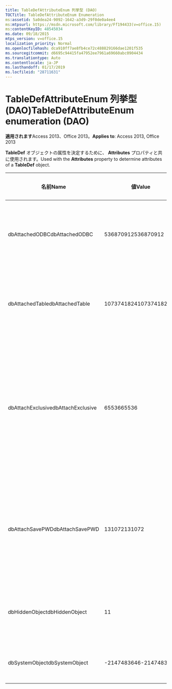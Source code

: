 ```yaml
---
title: TableDefAttributeEnum 列挙型 (DAO)
TOCTitle: TableDefAttributeEnum Enumeration
ms:assetid: 5a0dea24-9092-1642-a3d9-29f0de0a4ee4
ms:mtpsurl: https://msdn.microsoft.com/library/Ff194433(v=office.15)
ms:contentKeyID: 48545034
ms.date: 09/18/2015
mtps_version: v=office.15
localization_priority: Normal
ms.openlocfilehash: dca910ff7ae8fb4ce72c488829166dae1201f535
ms.sourcegitcommit: d6695c94415fa47952ee7961a69660abc0904434
ms.translationtype: Auto
ms.contentlocale: ja-JP
ms.lasthandoff: 01/17/2019
ms.locfileid: "28711631"
---
```

# <a name="tabledefattributeenum-enumeration-dao"></a><span data-ttu-id="e5c2b-102">TableDefAttributeEnum 列挙型 (DAO)</span><span class="sxs-lookup"><span data-stu-id="e5c2b-102">TableDefAttributeEnum enumeration (DAO)</span></span>


<span data-ttu-id="e5c2b-103">**適用されます**Access 2013、Office 2013。</span><span class="sxs-lookup"><span data-stu-id="e5c2b-103">**Applies to**: Access 2013, Office 2013</span></span>

<span data-ttu-id="e5c2b-104">**TableDef** オブジェクトの属性を決定するために、 **Attributes** プロパティと共に使用されます。</span><span class="sxs-lookup"><span data-stu-id="e5c2b-104">Used with the **Attributes** property to determine attributes of a **TableDef** object.</span></span>

<table>
<colgroup>
<col style="width: 33%" />
<col style="width: 33%" />
<col style="width: 33%" />
</colgroup>
<thead>
<tr class="header">
<th><p><span data-ttu-id="e5c2b-105">名前</span><span class="sxs-lookup"><span data-stu-id="e5c2b-105">Name</span></span></p></th>
<th><p><span data-ttu-id="e5c2b-106">値</span><span class="sxs-lookup"><span data-stu-id="e5c2b-106">Value</span></span></p></th>
<th><p><span data-ttu-id="e5c2b-107">説明</span><span class="sxs-lookup"><span data-stu-id="e5c2b-107">Description</span></span></p></th>
</tr>
</thead>
<tbody>
<tr class="odd">
<td><p><span data-ttu-id="e5c2b-108">dbAttachedODBC</span><span class="sxs-lookup"><span data-stu-id="e5c2b-108">dbAttachedODBC</span></span></p></td>
<td><p><span data-ttu-id="e5c2b-109">536870912</span><span class="sxs-lookup"><span data-stu-id="e5c2b-109">536870912</span></span></p></td>
<td><p><span data-ttu-id="e5c2b-110">リンクされた ODBC データベース テーブル。</span><span class="sxs-lookup"><span data-stu-id="e5c2b-110">Linked ODBC database table.</span></span></p></td>
</tr>
<tr class="even">
<td><p><span data-ttu-id="e5c2b-111">dbAttachedTable</span><span class="sxs-lookup"><span data-stu-id="e5c2b-111">dbAttachedTable</span></span></p></td>
<td><p><span data-ttu-id="e5c2b-112">1073741824</span><span class="sxs-lookup"><span data-stu-id="e5c2b-112">1073741824</span></span></p></td>
<td><p><span data-ttu-id="e5c2b-113">リンクされた非 ODBC データベース テーブル。</span><span class="sxs-lookup"><span data-stu-id="e5c2b-113">Linked non-ODBC database table.</span></span></p></td>
</tr>
<tr class="odd">
<td><p><span data-ttu-id="e5c2b-114">dbAttachExclusive</span><span class="sxs-lookup"><span data-stu-id="e5c2b-114">dbAttachExclusive</span></span></p></td>
<td><p><span data-ttu-id="e5c2b-115">65536</span><span class="sxs-lookup"><span data-stu-id="e5c2b-115">65536</span></span></p></td>
<td><p><span data-ttu-id="e5c2b-116">リンクされた Microsoft Access データベース エンジン テーブルを排他的に開きます。</span><span class="sxs-lookup"><span data-stu-id="e5c2b-116">Opens a linked Microsoft Access database engine table for exclusive use.</span></span></p></td>
</tr>
<tr class="even">
<td><p><span data-ttu-id="e5c2b-117">dbAttachSavePWD</span><span class="sxs-lookup"><span data-stu-id="e5c2b-117">dbAttachSavePWD</span></span></p></td>
<td><p><span data-ttu-id="e5c2b-118">131072</span><span class="sxs-lookup"><span data-stu-id="e5c2b-118">131072</span></span></p></td>
<td><p><span data-ttu-id="e5c2b-119">リンクされたリモート テーブルのユーザー ID とパスワードを保存します。</span><span class="sxs-lookup"><span data-stu-id="e5c2b-119">Saves user ID and password for linked remote table.</span></span></p></td>
</tr>
<tr class="odd">
<td><p><span data-ttu-id="e5c2b-120">dbHiddenObject</span><span class="sxs-lookup"><span data-stu-id="e5c2b-120">dbHiddenObject</span></span></p></td>
<td><p><span data-ttu-id="e5c2b-121">1</span><span class="sxs-lookup"><span data-stu-id="e5c2b-121">1</span></span></p></td>
<td><p><span data-ttu-id="e5c2b-122">隠しテーブル (一時的な用途用)。</span><span class="sxs-lookup"><span data-stu-id="e5c2b-122">Hidden table (for temporary use).</span></span></p></td>
</tr>
<tr class="even">
<td><p><span data-ttu-id="e5c2b-123">dbSystemObject</span><span class="sxs-lookup"><span data-stu-id="e5c2b-123">dbSystemObject</span></span></p></td>
<td><p><span data-ttu-id="e5c2b-124">-2147483646</span><span class="sxs-lookup"><span data-stu-id="e5c2b-124">-2147483646</span></span></p></td>
<td><p><span data-ttu-id="e5c2b-125">システム テーブル。</span><span class="sxs-lookup"><span data-stu-id="e5c2b-125">System table.</span></span></p></td>
</tr>
</tbody>
</table>

